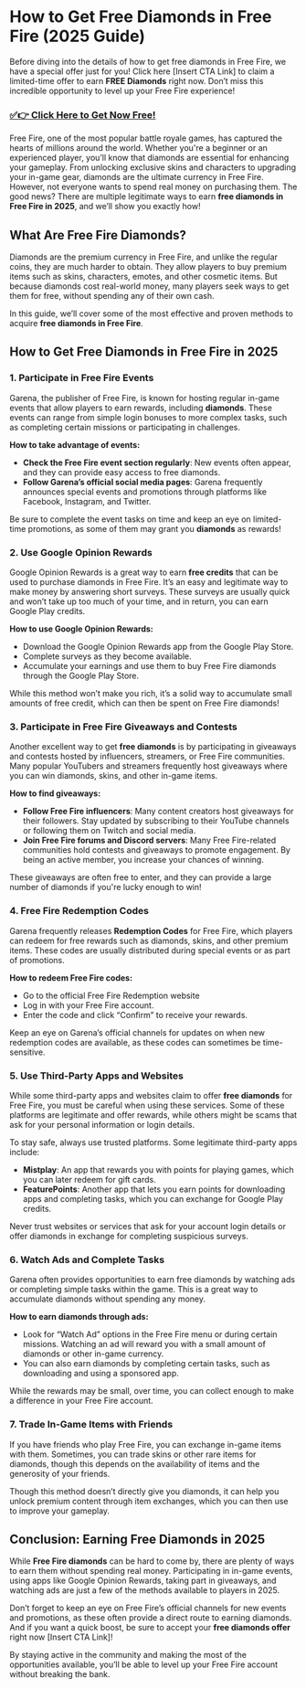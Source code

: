 # How to Get Free Diamonds in Free Fire (2025 Guide)

Before diving into the details of how to get free diamonds in Free Fire, we have a special offer just for you! Click here [Insert CTA Link] to claim a limited-time offer to earn **FREE Diamonds** right now. Don’t miss this incredible opportunity to level up your Free Fire experience!

### [✅👉 Click Here to Get Now Free!](https://freerewards.xyz/free/fire/go/)

Free Fire, one of the most popular battle royale games, has captured the hearts of millions around the world. Whether you're a beginner or an experienced player, you’ll know that diamonds are essential for enhancing your gameplay. From unlocking exclusive skins and characters to upgrading your in-game gear, diamonds are the ultimate currency in Free Fire. However, not everyone wants to spend real money on purchasing them. The good news? There are multiple legitimate ways to earn **free diamonds in Free Fire in 2025**, and we’ll show you exactly how!

## What Are Free Fire Diamonds?

Diamonds are the premium currency in Free Fire, and unlike the regular coins, they are much harder to obtain. They allow players to buy premium items such as skins, characters, emotes, and other cosmetic items. But because diamonds cost real-world money, many players seek ways to get them for free, without spending any of their own cash.

In this guide, we’ll cover some of the most effective and proven methods to acquire **free diamonds in Free Fire**.

## How to Get Free Diamonds in Free Fire in 2025

### 1. Participate in Free Fire Events

Garena, the publisher of Free Fire, is known for hosting regular in-game events that allow players to earn rewards, including **diamonds**. These events can range from simple login bonuses to more complex tasks, such as completing certain missions or participating in challenges. 

**How to take advantage of events:**
- **Check the Free Fire event section regularly**: New events often appear, and they can provide easy access to free diamonds.
- **Follow Garena’s official social media pages**: Garena frequently announces special events and promotions through platforms like Facebook, Instagram, and Twitter.

Be sure to complete the event tasks on time and keep an eye on limited-time promotions, as some of them may grant you **diamonds** as rewards!

### 2. Use Google Opinion Rewards

Google Opinion Rewards is a great way to earn **free credits** that can be used to purchase diamonds in Free Fire. It’s an easy and legitimate way to make money by answering short surveys. These surveys are usually quick and won’t take up too much of your time, and in return, you can earn Google Play credits.

**How to use Google Opinion Rewards:**
- Download the Google Opinion Rewards app from the Google Play Store.
- Complete surveys as they become available.
- Accumulate your earnings and use them to buy Free Fire diamonds through the Google Play Store.

While this method won’t make you rich, it’s a solid way to accumulate small amounts of free credit, which can then be spent on Free Fire diamonds!

### 3. Participate in Free Fire Giveaways and Contests

Another excellent way to get **free diamonds** is by participating in giveaways and contests hosted by influencers, streamers, or Free Fire communities. Many popular YouTubers and streamers frequently host giveaways where you can win diamonds, skins, and other in-game items.

**How to find giveaways:**
- **Follow Free Fire influencers**: Many content creators host giveaways for their followers. Stay updated by subscribing to their YouTube channels or following them on Twitch and social media.
- **Join Free Fire forums and Discord servers**: Many Free Fire-related communities hold contests and giveaways to promote engagement. By being an active member, you increase your chances of winning.

These giveaways are often free to enter, and they can provide a large number of diamonds if you're lucky enough to win!

### 4. Free Fire Redemption Codes

Garena frequently releases **Redemption Codes** for Free Fire, which players can redeem for free rewards such as diamonds, skins, and other premium items. These codes are usually distributed during special events or as part of promotions.

**How to redeem Free Fire codes:**
- Go to the official Free Fire Redemption website
- Log in with your Free Fire account.
- Enter the code and click “Confirm” to receive your rewards.

Keep an eye on Garena’s official channels for updates on when new redemption codes are available, as these codes can sometimes be time-sensitive.

### 5. Use Third-Party Apps and Websites

While some third-party apps and websites claim to offer **free diamonds** for Free Fire, you must be careful when using these services. Some of these platforms are legitimate and offer rewards, while others might be scams that ask for your personal information or login details.

To stay safe, always use trusted platforms. Some legitimate third-party apps include:
- **Mistplay**: An app that rewards you with points for playing games, which you can later redeem for gift cards.
- **FeaturePoints**: Another app that lets you earn points for downloading apps and completing tasks, which you can exchange for Google Play credits.

Never trust websites or services that ask for your account login details or offer diamonds in exchange for completing suspicious surveys.

### 6. Watch Ads and Complete Tasks

Garena often provides opportunities to earn free diamonds by watching ads or completing simple tasks within the game. This is a great way to accumulate diamonds without spending any money.

**How to earn diamonds through ads:**
- Look for “Watch Ad” options in the Free Fire menu or during certain missions. Watching an ad will reward you with a small amount of diamonds or other in-game currency.
- You can also earn diamonds by completing certain tasks, such as downloading and using a sponsored app.

While the rewards may be small, over time, you can collect enough to make a difference in your Free Fire account.

### 7. Trade In-Game Items with Friends

If you have friends who play Free Fire, you can exchange in-game items with them. Sometimes, you can trade skins or other rare items for diamonds, though this depends on the availability of items and the generosity of your friends. 

Though this method doesn’t directly give you diamonds, it can help you unlock premium content through item exchanges, which you can then use to improve your gameplay.

## Conclusion: Earning Free Diamonds in 2025

While **Free Fire diamonds** can be hard to come by, there are plenty of ways to earn them without spending real money. Participating in in-game events, using apps like Google Opinion Rewards, taking part in giveaways, and watching ads are just a few of the methods available to players in 2025. 

Don’t forget to keep an eye on Free Fire’s official channels for new events and promotions, as these often provide a direct route to earning diamonds. And if you want a quick boost, be sure to accept your **free diamonds offer** right now [Insert CTA Link]!

By staying active in the community and making the most of the opportunities available, you’ll be able to level up your Free Fire account without breaking the bank.
